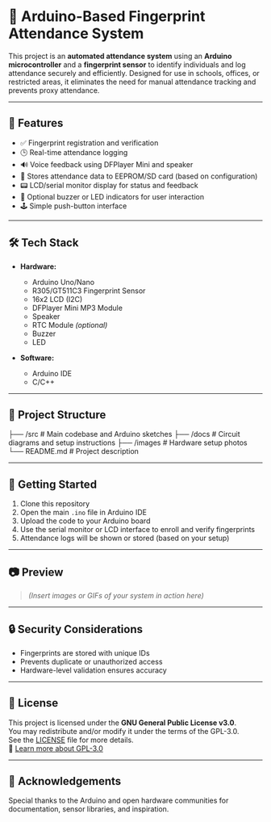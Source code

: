 # 📌 Arduino-Based Fingerprint Attendance System

This project is an **automated attendance system** using an **Arduino microcontroller** and a **fingerprint sensor** to identify individuals and log attendance securely and efficiently. Designed for use in schools, offices, or restricted areas, it eliminates the need for manual attendance tracking and prevents proxy attendance.

---

## 🔧 Features

- ✅ Fingerprint registration and verification  
- 🕒 Real-time attendance logging  
- 🔊 Voice feedback using DFPlayer Mini and speaker  
- 💾 Stores attendance data to EEPROM/SD card (based on configuration)  
- 📟 LCD/serial monitor display for status and feedback  
- 🔔 Optional buzzer or LED indicators for user interaction  
- 🕹️ Simple push-button interface  

---

## 🛠️ Tech Stack

- **Hardware:**  
  - Arduino Uno/Nano  
  - R305/GT511C3 Fingerprint Sensor  
  - 16x2 LCD (I2C)  
  - DFPlayer Mini MP3 Module  
  - Speaker  
  - RTC Module *(optional)*  
  - Buzzer
  - LED

- **Software:**  
  - Arduino IDE  
  - C/C++

---

## 📁 Project Structure

├── /src # Main codebase and Arduino sketches
├── /docs # Circuit diagrams and setup instructions
├── /images # Hardware setup photos
└── README.md # Project description


---

## 🚀 Getting Started

1. Clone this repository
2. Open the main `.ino` file in Arduino IDE
3. Upload the code to your Arduino board
4. Use the serial monitor or LCD interface to enroll and verify fingerprints
5. Attendance logs will be shown or stored (based on your setup)

---

## 📷 Preview

> *(Insert images or GIFs of your system in action here)*

---

## 🔒 Security Considerations

- Fingerprints are stored with unique IDs
- Prevents duplicate or unauthorized access
- Hardware-level validation ensures accuracy

---

## 📃 License

This project is licensed under the **GNU General Public License v3.0**.  
You may redistribute and/or modify it under the terms of the GPL-3.0.  
See the [LICENSE](LICENSE) file for more details.  
🔗 [Learn more about GPL-3.0](https://www.gnu.org/licenses/gpl-3.0.en.html)

---

## 🙌 Acknowledgements

Special thanks to the Arduino and open hardware communities for documentation, sensor libraries, and inspiration.
